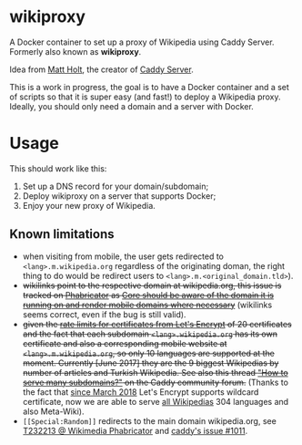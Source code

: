 # wikiproxy

A Docker container to set up a proxy of Wikipedia using Caddy Server. Formerly also known as **wikiproxy**.

Idea from [Matt Holt](https://twitter.com/mholt6/status/858356637937016832), the creator of [Caddy Server](https://caddyserver.com/).

This is a work in progress, the goal is to have a Docker container and a set of scripts so that it is super easy (and fast!) to deploy a Wikipedia proxy. Ideally, you should only need a domain and a server with Docker.

# Usage

This should work like this:
1. Set up a DNS record for your domain/subdomain;
2. Deploy wikiproxy on a server that supports Docker;
3. Enjoy your new proxy of Wikipedia.


## Known limitations

* when visiting from mobile, the user gets redirected to `<lang>.m.wikipedia.org` regardless of the originating doman, the right thing to do would be redirect users to `<lang>.m.<original_domain.tld>`).
* <s>wikilinks point to the respective domain at wikipedia.org, this issue is tracked on [Phabricator][Phabricator] as [Core should be aware of the domain it is running on and render mobile domains where necessary][T156847]</s> (wikilinks seems correct, even if the bug is still valid).
* <s>given the [rate limits for certificates from Let's Encrypt][LE_rate_limit] of 20 certificates and the fact that each subdomain `<lang>.wikipedia.org` has its own certificate and also a corresponding mobile website at `<lang>.m.wikipedia.org`, so only 10 languages are supported at the moment. Currently [June 2017] they are the 9 biggest Wikipedias by number of articles and Turkish Wikipedia. See also this thread ["How to serve many subdomains?"][CaddyForum] on the Caddy community forum.</s> (Thanks to the fact that [since March 2018](https://letsencrypt.org/2017/07/06/wildcard-certificates-coming-jan-2018.html) Let's Encrypt supports wildcard certificate, now we are able to serve [all Wikipedias](http://wikistats.wmflabs.org/display.php?t=wp) 304 languages and also Meta-Wiki).
* `[[Special:Random]]` redirects to the main domain wikipedia.org, see [T232213 @ Wikimedia Phabricator](https://phabricator.wikimedia.org/T232213) and [caddy's issue #1011](https://github.com/caddyserver/caddy/issues/1011#issuecomment-529099024).
  
  
[CaddyForum]: https://caddy.community/t/how-to-serve-many-subdomains/2169
[LE_rate_limit]: https://letsencrypt.org/docs/rate-limits/
[Phabricator]: https://phabricator.wikimedia.org/
[T156847]: https://phabricator.wikimedia.org/T156847
